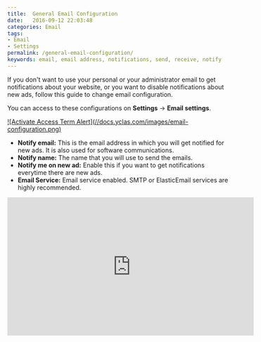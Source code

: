 ```yaml
---
title:  General Email Configuration
date:   2016-09-12 22:03:48
categories: Email
tags:
- Email
- Settings
permalink: /general-email-configuration/
keywords: email, email address, notifications, send, receive, notify
---
```

If you don't want to use your personal or your administrator email to get notifications about your website, or you want to disable notifications about new ads, follow this guide to change email configuration.

You can access to these configurations on **Settings** -> **Email settings**.

<a href="//docs.yclas.com/images/email-configuration.png" class="thumbnail gallery-item" data-gallery>
![Activate Access Term Alert](//docs.yclas.com/images/email-configuration.png)
</a>

+ **Notify email:** This is the email address in which you will get notified for new ads. It is also used for software communications.
+ **Notify name:** The name that you will use to send the emails.
+ **Notify me on new ad:** Enable this if you want to get notifications everytime there are new ads.
+ **Email Service:** Email service enabled. SMTP or ElasticEmail services are highly recommended.

<iframe width="560" height="315" src="https://www.youtube.com/embed/8yrnk2FBwBg" frameborder="0" allow="accelerometer; autoplay; encrypted-media; gyroscope; picture-in-picture" allowfullscreen></iframe>
